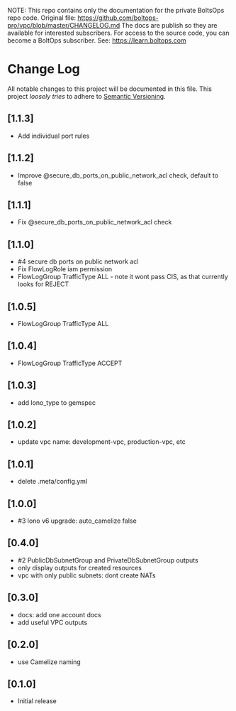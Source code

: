<!-- note marker start -->
NOTE: This repo contains only the documentation for the private BoltsOps repo code.
Original file: https://github.com/boltops-pro/vpc/blob/master/CHANGELOG.md
The docs are publish so they are available for interested subscribers.
For access to the source code, you can become a BoltOps subscriber.
See: https://learn.boltops.com

<!-- note marker end -->

# Change Log

All notable changes to this project will be documented in this file.
This project *loosely tries* to adhere to [Semantic Versioning](http://semver.org/).

## [1.1.3]
- Add individual port rules

## [1.1.2]
- Improve @secure_db_ports_on_public_network_acl check, default to false

## [1.1.1]
- Fix @secure_db_ports_on_public_network_acl check

## [1.1.0]
- #4 secure db ports on public network acl
- Fix FlowLogRole iam permission
- FlowLogGroup TrafficType ALL - note it wont pass CIS, as that currently looks for REJECT

## [1.0.5]
- FlowLogGroup TrafficType ALL

## [1.0.4]
- FlowLogGroup TrafficType ACCEPT

## [1.0.3]
- add lono_type to gemspec

## [1.0.2]
- update vpc name: development-vpc, production-vpc, etc

## [1.0.1]
- delete .meta/config.yml

## [1.0.0]
- #3 lono v6 upgrade: auto_camelize false

## [0.4.0]
- #2 PublicDbSubnetGroup and PrivateDbSubnetGroup outputs
- only display outputs for created resources
- vpc with only public subnets: dont create NATs

## [0.3.0]
- docs: add one account docs
- add useful VPC outputs

## [0.2.0]
- use Camelize naming

## [0.1.0]
- Initial release
